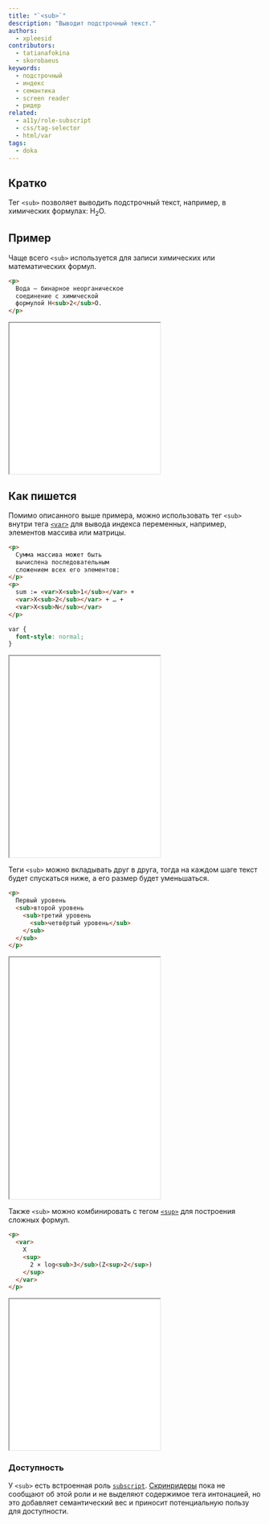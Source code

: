 ```yaml
---
title: "`<sub>`"
description: "Выводит подстрочный текст."
authors:
  - xpleesid
contributors:
  - tatianafokina
  - skorobaeus
keywords:
  - подстрочный
  - индекс
  - семантика
  - screen reader
  - ридер
related:
  - a11y/role-subscript
  - css/tag-selector
  - html/var
tags:
  - doka
---
```


## Кратко

Тег `<sub>` позволяет выводить подстрочный текст, например, в химических формулах: H<sub>2</sub>O.

## Пример

Чаще всего `<sub>` используется для записи химических или математических формул.

```html
<p>
  Вода — бинарное неорганическое
  соединение с химической
  формулой H<sub>2</sub>O.
</p>
```

<iframe title="Пример с формулой воды" src="demos/basic/" height="300"></iframe>

## Как пишется

Помимо описанного выше примера, можно использовать тег `<sub>` внутри тега [`<var>`](/html/var/) для вывода индекса переменных, например, элементов массива или матрицы.

```html
<p>
  Сумма массива может быть
  вычислена последовательным
  сложением всех его элементов:
</p>
<p>
  sum := <var>X<sub>1</sub></var> +
  <var>X<sub>2</sub></var> + … +
  <var>X<sub>N</sub></var>
</p>
```

```css
var {
  font-style: normal;
}
```

<iframe title="Пример с математической формулой" src="demos/variables/" height="400"></iframe>

Теги `<sub>` можно вкладывать друг в друга, тогда на каждом шаге текст будет спускаться ниже, а его размер будет уменьшаться.

```html
<p>
  Первый уровень
  <sub>второй уровень
    <sub>третий уровень
      <sub>четвёртый уровень</sub>
    </sub>
  </sub>
</p>
```

<iframe title="Пример с математической формулой" src="demos/nested/" height="480"></iframe>

Также `<sub>` можно комбинировать с тегом [`<sup>`](/html/sup/) для построения сложных формул.

```html
<p>
  <var>
    X
    <sup>
      2 × log<sub>3</sub>(Z<sup>2</sup>)
    </sup>
  </var>
</p>
```

<iframe title="Пример с тегом sup" src="demos/sup/" height="300"></iframe>

### Доступность

У `<sub>` есть встроенная роль [`subscript`](/a11y/role-subscript/). [Скринридеры](/a11y/screenreaders/) пока не сообщают об этой роли и не выделяют содержимое тега интонацией, но это добавляет семантический вес и приносит потенциальную пользу для доступности.
